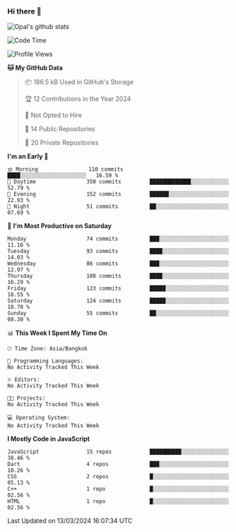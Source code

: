 ### Hi there 👋

![Opal's github stats](https://github-readme-stats.vercel.app/api?username=coolkidneversleep&count_private=true&show_icons=true&theme=radical)


<!--START_SECTION:waka-->
![Code Time](http://img.shields.io/badge/Code%20Time-64%20hrs%2038%20mins-blue)

![Profile Views](http://img.shields.io/badge/Profile%20Views-0-blue)

**🐱 My GitHub Data** 

> 📦 186.5 kB Used in GitHub's Storage 
 > 
> 🏆 12 Contributions in the Year 2024
 > 
> 🚫 Not Opted to Hire
 > 
> 📜 14 Public Repositories 
 > 
> 🔑 20 Private Repositories 
 > 
**I'm an Early 🐤** 

```text
🌞 Morning                110 commits         ████░░░░░░░░░░░░░░░░░░░░░   16.59 % 
🌆 Daytime                350 commits         █████████████░░░░░░░░░░░░   52.79 % 
🌃 Evening                152 commits         ██████░░░░░░░░░░░░░░░░░░░   22.93 % 
🌙 Night                  51 commits          ██░░░░░░░░░░░░░░░░░░░░░░░   07.69 % 
```
📅 **I'm Most Productive on Saturday** 

```text
Monday                   74 commits          ███░░░░░░░░░░░░░░░░░░░░░░   11.16 % 
Tuesday                  93 commits          ████░░░░░░░░░░░░░░░░░░░░░   14.03 % 
Wednesday                86 commits          ███░░░░░░░░░░░░░░░░░░░░░░   12.97 % 
Thursday                 108 commits         ████░░░░░░░░░░░░░░░░░░░░░   16.29 % 
Friday                   123 commits         █████░░░░░░░░░░░░░░░░░░░░   18.55 % 
Saturday                 124 commits         █████░░░░░░░░░░░░░░░░░░░░   18.70 % 
Sunday                   55 commits          ██░░░░░░░░░░░░░░░░░░░░░░░   08.30 % 
```


📊 **This Week I Spent My Time On** 

```text
🕑︎ Time Zone: Asia/Bangkok

💬 Programming Languages: 
No Activity Tracked This Week

🔥 Editors: 
No Activity Tracked This Week

🐱‍💻 Projects: 
No Activity Tracked This Week

💻 Operating System: 
No Activity Tracked This Week
```

**I Mostly Code in JavaScript** 

```text
JavaScript               15 repos            ██████████░░░░░░░░░░░░░░░   38.46 % 
Dart                     4 repos             ███░░░░░░░░░░░░░░░░░░░░░░   10.26 % 
CSS                      2 repos             █░░░░░░░░░░░░░░░░░░░░░░░░   05.13 % 
C++                      1 repo              █░░░░░░░░░░░░░░░░░░░░░░░░   02.56 % 
HTML                     1 repo              █░░░░░░░░░░░░░░░░░░░░░░░░   02.56 % 
```




 Last Updated on 13/03/2024 16:07:34 UTC
<!--END_SECTION:waka-->
